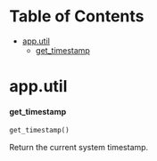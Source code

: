 # Table of Contents

* [app.util](#app.util)
  * [get\_timestamp](#app.util.get_timestamp)

<a name="app.util"></a>
# app.util

<a name="app.util.get_timestamp"></a>
#### get\_timestamp

```python
get_timestamp()
```

Return the current system timestamp.

